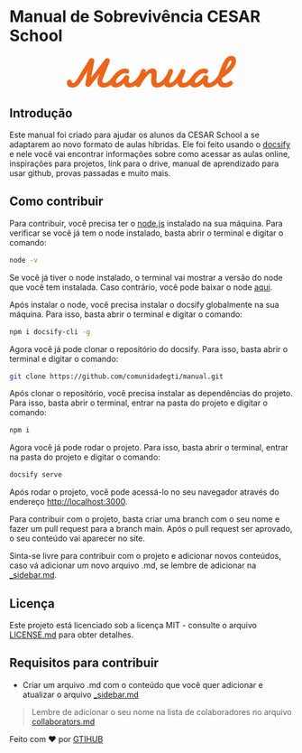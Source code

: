 # Manual de Sobrevivência CESAR School

<p align="center" width="100px">
<a href="https://manualgti.vercel.app/#/">
  <img width="300px" src="assets/svg/logo.svg" alt="Logo"/>
</a>
</p>  

## Introdução

Este manual foi criado para ajudar os alunos da CESAR School a se adaptarem ao novo formato de aulas híbridas. Ele foi feito usando o [docsify](https://docsify.js.org/#/) e nele você vai encontrar informações sobre como acessar as aulas online, inspirações para projetos, link para o drive, manual de aprendizado para usar github, provas passadas e muito mais.

## Como contribuir 

Para contribuir, você precisa ter o [node.js](https://nodejs.org/en/) instalado na sua máquina. Para verificar se você já tem o node instalado, basta abrir o terminal e digitar o comando:

```bash
node -v
```

Se você já tiver o node instalado, o terminal vai mostrar a versão do node que você tem instalada. Caso contrário, você pode baixar o node [aqui](https://nodejs.org/en/).

Após instalar o node, você precisa instalar o docsify globalmente na sua máquina. Para isso, basta abrir o terminal e digitar o comando:

```bash
npm i docsify-cli -g
```

Agora você já pode clonar o repositório do docsify. Para isso, basta abrir o terminal e digitar o comando:

```bash
git clone https://github.com/comunidadegti/manual.git
```

Após clonar o repositório, você precisa instalar as dependências do projeto. Para isso, basta abrir o terminal, entrar na pasta do projeto e digitar o comando:

```bash
npm i
```

Agora você já pode rodar o projeto. Para isso, basta abrir o terminal, entrar na pasta do projeto e digitar o comando:

```bash
docsify serve
```

Após rodar o projeto, você pode acessá-lo no seu navegador através do endereço [http://localhost:3000](http://localhost:3000). 

Para contribuir com o projeto, basta criar uma branch com o seu nome e fazer um pull request para a branch main. Após o pull request ser aprovado, o seu conteúdo vai aparecer no site.

Sinta-se livre para contribuir com o projeto e adicionar novos conteúdos, caso vá adicionar um novo arquivo .md, se lembre de adicionar na [_sidebar.md](https://github.com/comunidadegti/manual/blob/main/_sidebar.md). 

## Licença

Este projeto está licenciado sob a licença MIT - consulte o arquivo [LICENSE.md](https://github.com/comunidadegti/manual/blob/main/LICENSE) para obter detalhes.

## Requisitos para contribuir

* Criar um arquivo .md com o conteúdo que você quer adicionar e atualizar o arquivo [_sidebar.md](https://github.com/comunidadegti/manual/blob/main/_sidebar.md)

> Lembre de adicionar o seu nome na lista de colaboradores no arquivo [collaborators.md](https://github.com/comunidadegti/manual/blob/main/guide/collaborators.md)

Feito com ❤️ por [GTIHUB](https://github.com/comunidadegti)
